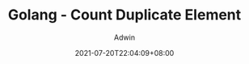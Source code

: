 ---
title: "Golang - Count Duplicate Element"
date: 2021-07-20T22:04:09+08:00
draft: true

categories: ["Golang", "Tutorial"]
tags: ["golang basic",  "golang tutorial", "count duplicate element", "menghitung elemen duplikat"]
toc: false
author: "Adwin"
---